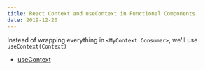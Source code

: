 ```yaml
---
title: React Context and useContext in Functional Components
date: 2019-12-20
---
```



Instead of wrapping everything in `<MyContext.Consumer>`, we'll use `useContext(Context)`

- [useContext](https://reactjs.org/docs/hooks-reference.html#usecontext)